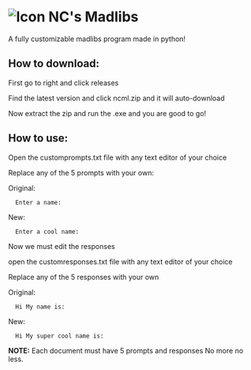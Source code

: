 # ![Icon](https://github.com/Necrosis000/Necrosis-Customizable-Madlibs/blob/main/app.ico) NC's Madlibs
A fully customizable madlibs program made in python!

## How to download:
 First go to right and click releases
 
 Find the latest version and click ncml.zip and it will auto-download
 
 Now extract the zip and run the .exe and you are good to go!


## How to use:

Open the customprompts.txt file with any text editor of your choice

Replace any of the 5 prompts with your own:

Original:
```
  Enter a name:
```
New:
```
  Enter a cool name:
```

Now we must edit the responses

open the customresponses.txt file with any text editor of your choice

Replace any of the 5 responses with your own

Original:
```
  Hi My name is:
```
New:
```
  Hi My super cool name is:
```

**NOTE:** Each document must have 5 prompts and responses No more no less.
